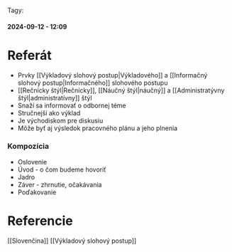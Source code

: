  Tagy: 
#### 2024-09-12 - 12:09

# Referát

- Prvky [[Výkladový slohový postup|Výkladového]] a [[Informačný slohový postup|Informačného]] slohového postupu
- [[Rečnícky štýl|Rečnícky]], [[Náučný štýl|náučný]] a [[Administratývny štýl|administratívny]] štýl
- Snaží sa informovať o odbornej téme
- Stručnejší ako výklad
- Je východiskom pre diskusiu
- Môže byť aj výsledok pracovného plánu a jeho plnenia

### Kompozícia
- Oslovenie
- Úvod - o čom budeme hovoriť
- Jadro
- Záver - zhrnutie, očakávania
- Poďakovanie


# Referencie
[[Slovenčina]]
[[Výkladový slohový postup]]